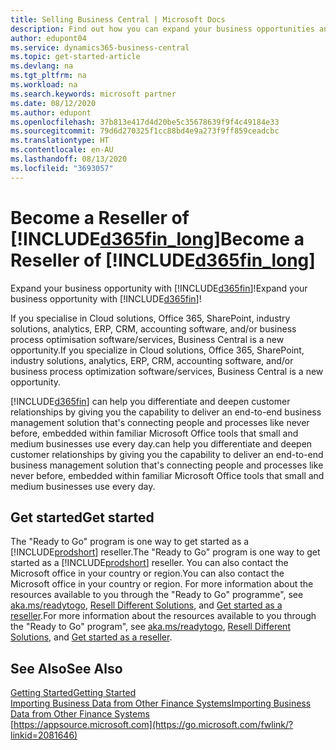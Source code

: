 ```yaml
---
title: Selling Business Central | Microsoft Docs
description: Find out how you can expand your business opportunities and become a Microsoft partner and Business Central reseller.
author: edupont04
ms.service: dynamics365-business-central
ms.topic: get-started-article
ms.devlang: na
ms.tgt_pltfrm: na
ms.workload: na
ms.search.keywords: microsoft partner
ms.date: 08/12/2020
ms.author: edupont
ms.openlocfilehash: 37b813e417d4d20be5c35678639f9f4c49184e33
ms.sourcegitcommit: 79d6d270325f1cc88bd4e9a273f9ff859ceadcbc
ms.translationtype: HT
ms.contentlocale: en-AU
ms.lasthandoff: 08/13/2020
ms.locfileid: "3693057"
---
```

# <a name="become-a-reseller-of-d365fin_long"></a><span data-ttu-id="938dc-103">Become a Reseller of [!INCLUDE[d365fin_long](includes/d365fin_long_md.md)]</span><span class="sxs-lookup"><span data-stu-id="938dc-103">Become a Reseller of [!INCLUDE[d365fin_long](includes/d365fin_long_md.md)]</span></span>

<span data-ttu-id="938dc-104">Expand your business opportunity with [!INCLUDE[d365fin](includes/d365fin_md.md)]!</span><span class="sxs-lookup"><span data-stu-id="938dc-104">Expand your business opportunity with [!INCLUDE[d365fin](includes/d365fin_md.md)]!</span></span>  

<span data-ttu-id="938dc-105">If you specialise in Cloud solutions, Office 365, SharePoint, industry solutions, analytics, ERP, CRM, accounting software, and/or business process optimisation software/services, Business Central is a new opportunity.</span><span class="sxs-lookup"><span data-stu-id="938dc-105">If you specialize in Cloud solutions, Office 365, SharePoint, industry solutions, analytics, ERP, CRM, accounting software, and/or business process optimization software/services, Business Central is a new opportunity.</span></span>  

[!INCLUDE[d365fin](includes/d365fin_md.md)] <span data-ttu-id="938dc-106">can help you differentiate and deepen customer relationships by giving you the capability to deliver an end-to-end business management solution that's connecting people and processes like never before, embedded within familiar Microsoft Office tools that small and medium businesses use every day.</span><span class="sxs-lookup"><span data-stu-id="938dc-106">can help you differentiate and deepen customer relationships by giving you the capability to deliver an end-to-end business management solution that's connecting people and processes like never before, embedded within familiar Microsoft Office tools that small and medium businesses use every day.</span></span>  

## <a name="get-started"></a><span data-ttu-id="938dc-107">Get started</span><span class="sxs-lookup"><span data-stu-id="938dc-107">Get started</span></span>

<span data-ttu-id="938dc-108">The "Ready to Go" program is one way to get started as a [!INCLUDE[prodshort](includes/prodshort.md)] reseller.</span><span class="sxs-lookup"><span data-stu-id="938dc-108">The "Ready to Go" program is one way to get started as a [!INCLUDE[prodshort](includes/prodshort.md)] reseller.</span></span> <span data-ttu-id="938dc-109">You can also contact the Microsoft office in your country or region.</span><span class="sxs-lookup"><span data-stu-id="938dc-109">You can also contact the Microsoft office in your country or region.</span></span> <span data-ttu-id="938dc-110">For more information about the resources available to you through the "Ready to Go" programme", see [aka.ms/readytogo](https://aka.ms/readytogo), [Resell Different Solutions](/dynamics365/business-central/dev-itpro/developer/readiness/readiness-reseller), and [Get started as a reseller](/dynamics365/business-central/dev-itpro/index#get-started-as-a-reseller).</span><span class="sxs-lookup"><span data-stu-id="938dc-110">For more information about the resources available to you through the "Ready to Go" program", see [aka.ms/readytogo](https://aka.ms/readytogo), [Resell Different Solutions](/dynamics365/business-central/dev-itpro/developer/readiness/readiness-reseller), and [Get started as a reseller](/dynamics365/business-central/dev-itpro/index#get-started-as-a-reseller).</span></span>  

## <a name="see-also"></a><span data-ttu-id="938dc-111">See Also</span><span class="sxs-lookup"><span data-stu-id="938dc-111">See Also</span></span>

[<span data-ttu-id="938dc-112">Getting Started</span><span class="sxs-lookup"><span data-stu-id="938dc-112">Getting Started</span></span>](product-get-started.md)  
[<span data-ttu-id="938dc-113">Importing Business Data from Other Finance Systems</span><span class="sxs-lookup"><span data-stu-id="938dc-113">Importing Business Data from Other Finance Systems</span></span>](across-import-data-configuration-packages.md)  
[https://appsource.microsoft.com](https://go.microsoft.com/fwlink/?linkid=2081646)  
